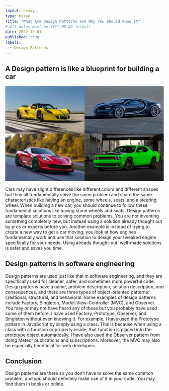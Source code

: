 ```yaml
---
layout: essay
type: essay
title: "What Are Design Patterns and Why You Should Know It"
# All dates must be YYYY-MM-DD format!
date: 2022-12-01
published: true
labels:
  - Design Patterns
---
```


## A Design pattern is like a blueprint for building a car

<img width="600px" 
     class="rounded pe-4" 
     src="../img/design-patterns/cars.jpg" >
     
Cars may have slight differences like different colors and different shapes but they all fundamentally solve the same problem and share the same characteristics like having an engine, some wheels, seats, and a steering wheel. When building a new car, you should continue to follow these fundamental solutions like having some wheels and seats. Design patterns are template solutions to solving common problems. You are not inventing something completely new, but instead using a solution already thought out by pros or experts before you. Another example is instead of trying to create a new way to get a car moving, you look at how engines fundamentally work and use that solution to design your tweaked engine specifically for your needs. Using already thought-out, well-made solutions is safer and saves you time.

## Design patterns in software engineering
Design patterns are used just like that in software engineering, and they are specifically used for cleaner, safer, and sometimes more powerful code. Design patterns have a name, problem description, solution description, and consequences, and there are three types of object-oriented patterns: creational, structural, and behavioral. Some examples of design patterns include Factory, Singleton, Model-View-Controller (MVC), and Observer. You may or may not have heard any of these but you probably have used some of them before. I have used Factory, Prototype, Observer, and Singleton without even knowing it. For example, I have used the Prototype pattern in JavaScript by simply using a class. This is because when using a class with a function or property inside, that function is placed into the prototype object automatically. I have also used the Observer pattern from doing Meteor publications and subscriptions. Moreover, the MVC may also be especially beneficial for web developers.

## Conclusion
Design patterns are there so you don’t have to solve the same common problem, and you should definitely make use of it in your code. You may find them in books or online.
